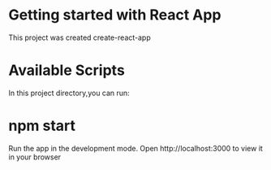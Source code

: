 # Getting started with React App
This project was created create-react-app
# Available Scripts
In this project directory,you can run:
# npm start
Run the app in the development mode.
Open http://localhost:3000 to view it in your browser
